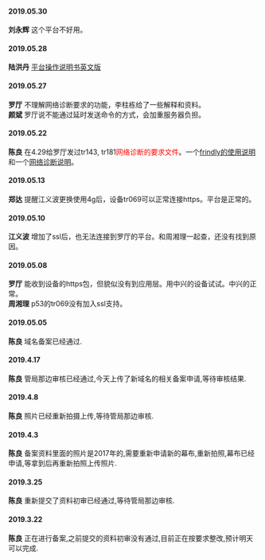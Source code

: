 
#### 2019.05.30
**刘永辉** 这个平台不好用。
#### 2019.05.28
**陆洪丹** [平台操作说明书英文版](http://192.168.1.93:8000/%E6%B5%B7%E5%A4%96%E8%AE%BE%E5%A4%87%E7%AE%A1%E7%90%86%E5%B9%B3%E5%8F%B0/Function%20Operation%20Manual%20of%20ACS%2020190403.docx)
#### 2019.05.27
**罗厅**  不理解网络诊断要求的功能，李柱栋给了一些解释和资料。  
**颜斌**  罗厅说不能通过延时发送命令的方式，会加重服务器负担。
#### 2019.05.22
**陈良** 在4.29给罗厅发过tr143, tr181<font color=red>网络诊断的要求文件</font>。一个[frindly的使用说明](http://192.168.1.93:8000/FriendlyTR069管理平台使用说明.html)和一个[网络诊断说明](http://192.168.1.93:8000/TR143TR181网络诊断.html)。
#### 2019.05.13
**郑达** 提醒江义波更换使用4g后，设备tr069可以正常连接https。平台是正常的。
#### 2019.05.10
**江义波** 增加了ssl后，也无法连接到罗厅的平台。和周湘理一起查，还没有找到原因。
#### 2019.05.08
**罗厅** 能收到设备的https包，但貌似没有到应用层。用中兴的设备试试。中兴的正常。  
**周湘理** p53的tr069没有加入ssl支持。
#### 2019.05.05
**陈良** 域名备案已经通过.
#### 2019.4.17
**陈良** 管局那边审核已经通过,今天上传了新域名的相关备案申请,等待审核结果.
#### 2019.4.8 
**陈良** 照片已经重新拍摄上传,等待管局那边审核.
#### 2019.4.3
**陈良**  备案资料里面的照片是2017年的,需要重新申请新的幕布,重新拍照,幕布已经申请,等拿到后再重新拍照上传照片.
#### 2019.3.25
**陈良** 重新提交了资料初审已经通过,等待管局那边审核.
#### 2019.3.22
**陈良** 正在进行备案,之前提交的资料初审没有通过,目前正在按要求整改,预计明天可以完成.
